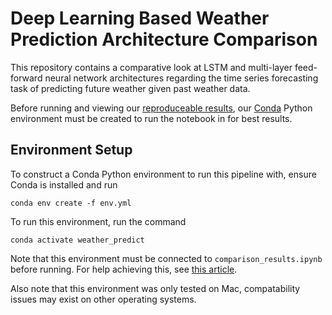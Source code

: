 # Deep Learning Based Weather Prediction Architecture Comparison

This repository contains a comparative look at LSTM and multi-layer feed-forward neural network architectures regarding
the time series forecasting task of predicting future weather given past weather data.

Before running and viewing our [reproduceable results](comparison_results.ipynb), our [Conda](https://docs.anaconda.com/free/miniconda/miniconda-install/) Python environment must be created to run the notebook in for best results.

## Environment Setup

To construct a Conda Python environment to run this pipeline with, ensure Conda is installed and run

``` shell
conda env create -f env.yml
```

To run this environment, run the command

```shell
conda activate weather_predict
```

Note that this environment must be connected to `comparison_results.ipynb` before running. For help achieving this, see [this article](https://saturncloud.io/blog/how-to-use-conda-environment-in-a-jupyter-notebook/).

Also note that this environment was only tested on Mac, compatability issues may exist on other operating systems. 
